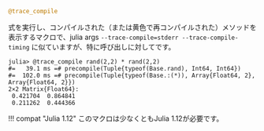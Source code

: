 ```julia
@trace_compile
```

式を実行し、コンパイルされた（または黄色で再コンパイルされた）メソッドを表示するマクロで、julia args `--trace-compile=stderr --trace-compile-timing` に似ていますが、特に呼び出しに対してです。

```julia-repl
julia> @trace_compile rand(2,2) * rand(2,2)
#=   39.1 ms =# precompile(Tuple{typeof(Base.rand), Int64, Int64})
#=  102.0 ms =# precompile(Tuple{typeof(Base.:(*)), Array{Float64, 2}, Array{Float64, 2}})
2×2 Matrix{Float64}:
 0.421704  0.864841
 0.211262  0.444366
```

!!! compat "Julia 1.12"
    このマクロは少なくともJulia 1.12が必要です。

